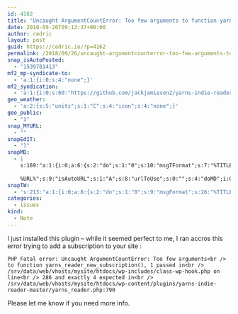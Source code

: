 ```yaml
---
id: 4162
title: 'Uncaught ArgumentCountError: Too few arguments to function yarns_reader_new_subscription()'
date: 2018-09-26T09:13:37+00:00
author: cedric
layout: post
guid: https://cedric.io/?p=4162
permalink: /2018/09/26/uncaught-argumentcounterror-too-few-arguments-to-function-yarns_reader_new_subscription/
snap_isAutoPosted:
  - "1539781413"
mf2_mp-syndicate-to:
  - 'a:1:{i:0;s:4:"none";}'
mf2_syndication:
  - 'a:1:{i:0;s:60:"https://github.com/jackjamieson2/yarns-indie-reader/issues/6";}'
geo_weather:
  - 'a:2:{s:5:"units";s:1:"C";s:4:"icon";s:4:"none";}'
geo_public:
  - "1"
snap_MYURL:
  - ""
snapEdIT:
  - "1"
snapMD:
  - |
    s:169:"a:1:{i:0;a:6:{s:2:"do";s:1:"0";s:10:"msgTFormat";s:7:"%TITLE%";s:9:"msgFormat";s:19:"%FULLTEXT%
    
    %URL%";s:9:"isAutoURL";s:1:"A";s:8:"urlToUse";s:0:"";s:4:"doMD";i:0;}}";
snapTW:
  - 's:213:"a:1:{i:0;a:8:{s:2:"do";s:1:"0";s:9:"msgFormat";s:26:"%TITLE%. %EXCERPT% - %URL%";s:8:"attchImg";s:1:"1";s:9:"isAutoImg";s:1:"A";s:8:"imgToUse";s:0:"";s:9:"isAutoURL";s:1:"A";s:8:"urlToUse";s:0:"";s:4:"doTW";i:0;}}";'
categories:
  - issues
kind:
  - Note
---
```

I just installed this plugin &#8211; while it seemed perfect to me, I ran accros this error trying to add a subscription to your site :

`PHP Fatal error: Uncaught ArgumentCountError: Too few arguments<br />
to function yarns_reader_new_subscription(), 1 passed in<br />
/srv/data/web/vhosts/mysite/htdocs/wp-includes/class-wp-hook.php on line<br />
286 and exactly 4 expected in<br />
/srv/data/web/vhosts/mysite/htdocs/wp-content/plugins/yarns-indie-reader-master/yarns_reader.php:790`

Please let me know if you need more info.